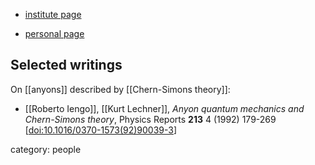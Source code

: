 
* [institute page](https://www.sissa.it/tpp/members.php?ID=39)

* [personal page](https://people.sissa.it/~iengo/)


## Selected writings

On [[anyons]] described by [[Chern-Simons theory]]:

* [[Roberto Iengo]], [[Kurt Lechner]], *Anyon quantum mechanics and Chern-Simons theory*, Physics Reports **213** 4 (1992) 179-269 &lbrack;<a href="https://doi.org/10.1016/0370-1573(92)90039-3">doi:10.1016/0370-1573(92)90039-3</a>&rbrack;

category: people